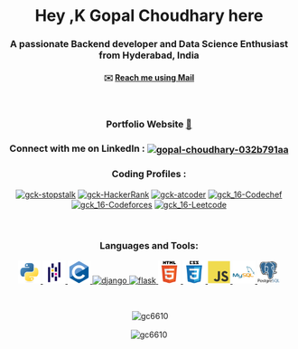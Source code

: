 <h1 align="center">Hey ,K Gopal Choudhary here</h1>
<h3 align="center">A passionate Backend developer and Data Science Enthusiast from Hyderabad, India</h3>
<h4 align="center">✉️ <a href = "mailto: gopalchoudhary6610@gmail.com">Reach me using Mail </a></h4>
<p >&nbsp;</p>
<h3 align="center">Portfolio Website <a href="https://gc6610.github.io/">🔗</a></h3>
<h3 align="center">Connect with me on LinkedIn : <a href="https://linkedin.com/in/gopal-choudhary-032b791aa" target="blank"><img align="center" src="https://raw.githubusercontent.com/rahuldkjain/github-profile-readme-generator/master/src/images/icons/Social/linked-in-alt.svg" alt="gopal-choudhary-032b791aa" height="20" width="30" /></a> </h3>
<h3 align="center">Coding Profiles :  </h3>
<p align="center">
  <a href="https://www.stopstalk.com/user/profile/gck_16" target="blank"><img align="center" src="https://www.stopstalk.com/stopstalk/static/images/StopStalk.png?_rev=20201225170526" alt="gck-stopstalk" height="40" width="40" /></a>
  <a href="https://www.hackerrank.com/gopal_b190501cs?hr_r=1" target="blank"><img align="center" src="https://upload.wikimedia.org/wikipedia/commons/4/40/HackerRank_Icon-1000px.png" alt="gck-HackerRank" height="40" width="40" /></a>
  <a href="https://atcoder.jp/users/gck_16" target="blank"><img align="center" src="https://www.ioi-jp.org/image/atcoder.png" alt="gck-atcoder" height="40" width="40" /></a> 
<a href="https://www.codechef.com/users/gck_16" target="blank"><img align="center" src="https://s3.amazonaws.com/codechef_shared/misc/fb-image-icon.png" alt="gck_16-Codechef" height="40" width="40" /></a>
<a href="https://codeforces.com/profile/gck_16" target="blank"><img align="center" src="https://raw.githubusercontent.com/rahuldkjain/github-profile-readme-generator/master/src/images/icons/Social/codeforces.svg" alt="gck_16-Codeforces" height="40" width="40" /></a>
  <a href="https://leetcode.com/gck_16/" target="blank"><img align="center" src="https://upload.wikimedia.org/wikipedia/commons/1/19/LeetCode_logo_black.png" alt="gck_16-Leetcode" height="40" width="40" /></a>
  
</p>
<p>&nbsp;</p>

<h3 align="center">Languages and Tools:</h3>
<p align="center"><a href="https://www.python.org" target="_blank" rel="noreferrer"> <img src="https://raw.githubusercontent.com/devicons/devicon/master/icons/python/python-original.svg" alt="python" width="40" height="40"/> </a><a href="https://pandas.pydata.org/" target="_blank" rel="noreferrer"> <img src="https://raw.githubusercontent.com/devicons/devicon/2ae2a900d2f041da66e950e4d48052658d850630/icons/pandas/pandas-original.svg" alt="pandas" width="40" height="40"/> </a> <a href="https://www.cprogramming.com/" target="_blank" rel="noreferrer"> <img src="https://raw.githubusercontent.com/devicons/devicon/master/icons/c/c-original.svg" alt="c" width="40" height="40"/> </a> <a href="https://www.djangoproject.com/" target="_blank" rel="noreferrer"> <img src="https://encrypted-tbn0.gstatic.com/images?q=tbn:ANd9GcStkPLQeZZL5iM9Tv6dBvftXsxkyW_7qEp4Cg&usqp=CAU" alt="django" width="40" height="40"/> </a> <a href="https://flask.palletsprojects.com/" target="_blank" rel="noreferrer"> <img src="https://www.vectorlogo.zone/logos/pocoo_flask/pocoo_flask-icon.svg" alt="flask" width="40" height="40"/> </a> <a href="https://www.w3.org/html/" target="_blank" rel="noreferrer"> <img src="https://raw.githubusercontent.com/devicons/devicon/master/icons/html5/html5-original-wordmark.svg" alt="html5" width="40" height="40"/> </a><a href="https://www.w3schools.com/css/" target="_blank" rel="noreferrer"> <img src="https://raw.githubusercontent.com/devicons/devicon/master/icons/css3/css3-original-wordmark.svg" alt="css3" width="40" height="40"/> </a>  <a href="https://developer.mozilla.org/en-US/docs/Web/JavaScript" target="_blank" rel="noreferrer"> <img src="https://raw.githubusercontent.com/devicons/devicon/master/icons/javascript/javascript-original.svg" alt="javascript" width="40" height="40"/> </a> <a href="https://www.mysql.com/" target="_blank" rel="noreferrer"> <img src="https://raw.githubusercontent.com/devicons/devicon/master/icons/mysql/mysql-original-wordmark.svg" alt="mysql" width="40" height="40"/> </a>  <a href="https://www.postgresql.org" target="_blank" rel="noreferrer"> <img src="https://raw.githubusercontent.com/devicons/devicon/master/icons/postgresql/postgresql-original-wordmark.svg" alt="postgresql" width="40" height="40"/> </a>   </p>
<p>&nbsp;</p>
<p align="center">&nbsp;<img align="center" src="https://github-readme-stats.vercel.app/api?username=gc6610&show_icons=true&locale=en&theme=dark" alt="gc6610" /></p>
<p align="center"><img align="center" src="https://github-readme-streak-stats.herokuapp.com/?user=gc6610&theme=dark" alt="gc6610" /></p>
